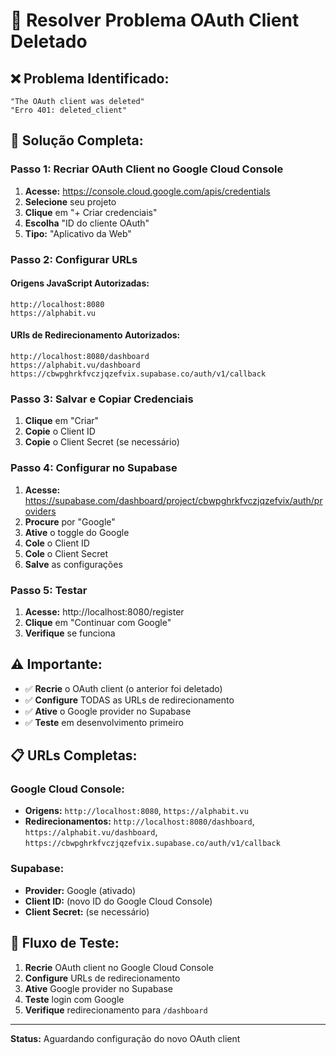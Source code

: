 # 🔧 Resolver Problema OAuth Client Deletado

## ❌ **Problema Identificado:**
```
"The OAuth client was deleted"
"Erro 401: deleted_client"
```

## 🚀 **Solução Completa:**

### **Passo 1: Recriar OAuth Client no Google Cloud Console**

1. **Acesse:** https://console.cloud.google.com/apis/credentials
2. **Selecione** seu projeto
3. **Clique** em "+ Criar credenciais"
4. **Escolha** "ID do cliente OAuth"
5. **Tipo:** "Aplicativo da Web"

### **Passo 2: Configurar URLs**

#### **Origens JavaScript Autorizadas:**
```
http://localhost:8080
https://alphabit.vu
```

#### **URIs de Redirecionamento Autorizados:**
```
http://localhost:8080/dashboard
https://alphabit.vu/dashboard
https://cbwpghrkfvczjqzefvix.supabase.co/auth/v1/callback
```

### **Passo 3: Salvar e Copiar Credenciais**

1. **Clique** em "Criar"
2. **Copie** o Client ID
3. **Copie** o Client Secret (se necessário)

### **Passo 4: Configurar no Supabase**

1. **Acesse:** https://supabase.com/dashboard/project/cbwpghrkfvczjqzefvix/auth/providers
2. **Procure** por "Google"
3. **Ative** o toggle do Google
4. **Cole** o Client ID
5. **Cole** o Client Secret
6. **Salve** as configurações

### **Passo 5: Testar**

1. **Acesse:** http://localhost:8080/register
2. **Clique** em "Continuar com Google"
3. **Verifique** se funciona

## ⚠️ **Importante:**

- ✅ **Recrie** o OAuth client (o anterior foi deletado)
- ✅ **Configure** TODAS as URLs de redirecionamento
- ✅ **Ative** o Google provider no Supabase
- ✅ **Teste** em desenvolvimento primeiro

## 📋 **URLs Completas:**

### **Google Cloud Console:**
- **Origens:** `http://localhost:8080`, `https://alphabit.vu`
- **Redirecionamentos:** `http://localhost:8080/dashboard`, `https://alphabit.vu/dashboard`, `https://cbwpghrkfvczjqzefvix.supabase.co/auth/v1/callback`

### **Supabase:**
- **Provider:** Google (ativado)
- **Client ID:** (novo ID do Google Cloud Console)
- **Client Secret:** (se necessário)

## 🔄 **Fluxo de Teste:**

1. **Recrie** OAuth client no Google Cloud Console
2. **Configure** URLs de redirecionamento
3. **Ative** Google provider no Supabase
4. **Teste** login com Google
5. **Verifique** redirecionamento para `/dashboard`

---

**Status:** Aguardando configuração do novo OAuth client

